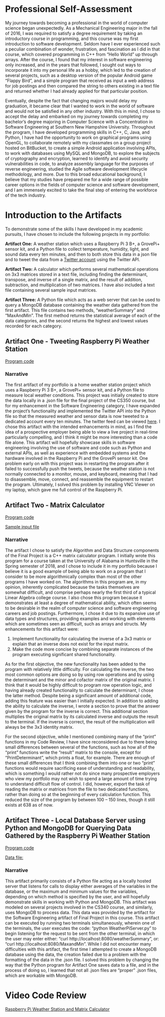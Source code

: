 # Professional Self-Assessment
 My journey towards becoming a professional in the world of computer science began unexpectedly. As a Mechanical Engineering major in the fall of 2016, I was required to satisfy a degree requirement by taking an introductory course in programming, and this course was my first introduction to software development. Seldom have I ever experienced such a peculiar combination of wonder, frustration, and fascination as I did in that course, which covered programming in C++ from “Hello World” up through arrays. After the course, I found that my interest in software engineering only increased, and in the years that followed, I sought out ways to incorporate it into my personal life as a hobby, which led to the creation of several projects, such as a desktop version of the popular Android game “Flappy Bird”, and a simple program that received as input a web address for job postings and then compared the string to others existing in a text file and returned whether I had already applied for that particular position.
 
 Eventually, despite the fact that changing majors would delay my graduation, it became clear that I wanted to work in the world of software and would not be satisfied in any other industry. With this in mind, I chose to accept the delay and embarked on my journey towards completing my bachelor’s degree majoring in Computer Science with a Concentration in Software Engineering at Southern New Hampshire University. Throughout the program, I have developed programming skills in C++, C, Java, and Python, I have had the opportunity to work on graphical programs using OpenGL, to collaborate remotely with my classmates on a group project hosted on BitBucket, to create a simple Android application involving APIs, to work with databases using MySQL and MongoDB, to explore the subjects of cryptography and encryption, learned to identify and avoid security vulnerabilities in code, to analyze assembly language for the purposes of reverse engineering, studied the Agile software development lifecycle methodology, and more. Due to this broad educational background, I believe that my studies have prepared me for a wide range of possible career options in the fields of computer science and software development, and I am immensely excited to take the final step of entering the workforce of the tech industry.

# Introduction to the Artifacts
To demonstrate some of the skills I have developed in my academic pursuits, I have chosen to include the following projects in my portfolio:

  **Artifact One:**	 A weather station which uses a Raspberry Pi 3 B+, a GrovePi+ sensor kit, and a Python file to collect temperature, humidity, light, and sound data every ten minutes, and then to both store this data in a json file and to tweet the data from a [Twitter account](https://twitter.com/PiWeatherHSV_AL) using the Twitter API.
 
 **Artifact Two:**	 A calculator which performs several mathematical operations on 3x3 matrices stored in a text file, including finding the determinant, transpose, and inverse of a single matrix, and the result of addition, subtraction, and multiplication of two matrices. I have also included a text file containing several sample input matrices. 
 
 **Artifact Three:**	 A Python file which acts as a web server that can be used to query a MongoDB database containing the weather data gathered from the first artifact. This file contains two methods, “weatherSummary” and “MaxAndMin”. The first method returns the statistical average of each of the data categories, and the second returns the highest and lowest values recorded for each category.
  
 ## Artifact One - Tweeting Raspberry Pi Weather Station
 [Program code](https://github.com/tylerdukes/portfolio/blob/master/PiWeatherStation.py)
 ### Narrative
  The first artifact of my portfolio is a home weather station project which uses a Raspberry Pi 3 B+, a GrovePi+ sensor kit, and a Python file to measure local weather conditions. This project was initially created to store the data locally in a .json file for the final project of the CS350 course, but for my enhancement in the Software Engineering category, I have expanded the project’s functionality and implemented the Twitter API into the Python file so that the measured weather and sensor data is now tweeted to a dedicated account every ten minutes. The twitter feed can be viewed [here](https://twitter.com/PiWeatherHSV_AL).
  I chose this artifact with the intended enhancements in mind, as I find the idea of a prospective employer being able to view a live project in real-time particularly compelling, and I think it might be more interesting than a code file alone. This artifact will hopefully showcase skills in software engineering involving the use of software and code such as Python and external APIs, as well as experience with embedded systems and the hardware involved in the Raspberry Pi and the GrovePi sensor kit.
  One problem early on with this project was in restarting the program after it failed to successfully push the tweets, because the weather station is not normally connected to a monitor, mouse, and keyboard, meaning that I had to disassemble, move, connect, and reassemble the equipment to restart the program. Ultimately, I solved this problem by installing VNC Viewer on my laptop, which gave me full control of the Raspberry Pi.
  
 ## Artifact Two - Matrix Calculator
 [Program code](https://github.com/tylerdukes/portfolio/blob/master/CS499%20Matrix%20Calculator.cpp)
 
 [Sample input file](https://github.com/tylerdukes/portfolio/blob/master/matrix.txt)
 ### Narrative
  The artifact I chose to satisfy the Algorithm and Data Structure components of the Final Project is a C++ matrix calculator program. I initially wrote this program for a course taken at the University of Alabama in Huntsville in the Spring semester of 2018, and I chose to include it in my portfolio because I believe it is a good example of being able to work on a program that I consider to be more algorithmically complex than most of the other programs I have worked on. The algorithms in this program are, in my opinion, inherently complicated because the tasks themselves are somewhat difficult, and comprise perhaps nearly the first third of a typical Linear Algebra college course. 
I also chose this program because it demonstrates at least a degree of mathematical ability, which often seems to be desirable in the realm of computer science and software engineering careers and job postings. Furthermore, I chose it due to its expansive use of data types and structures, providing examples and working with elements which are sometimes seen as difficult, such as arrays and structs. 
 My enhancements for this artifact were:
   1.	Implement functionality for calculating the inverse of a 3x3 matrix or explain that an inverse does not exist for the input matrix.
   2.	Make the code more concise by combining separate instances of the program executing significant shared functionality.
   
  As for the first objective, the new functionality has been added to the program with relatively little difficulty. For calculating the inverse, the two most common options are doing so by using row operations and by using the determinant and the minor and cofactor matrix of the original matrix. I think that it would be highly difficult to program row operation logic, and having already created functionality to calculate the determinant, I chose the latter method. Despite being a significant amount of additional code, adding this feature was easier than I initially expected. In addition to adding the ability to calculate the inverse, I wrote a section to prove that the answer given by the program for the inverse is correct. This additional section multiplies the original matrix by its calculated inverse and outputs the result to the terminal. If the inverse is correct, the result of the multiplication will always be the 3x3 identity matrix.
  
  For the second objective, while I mentioned combining many of the “print” functions in my Code Review, I have since reconsidered due to there being small differences between several of the functions, such as how all of the “print” functions write the “result” matrix to the console, except for “PrintDeterminant”, which prints a float, for example. There are enough of these small differences that I think combining them into one or two “print” functions would require sacrificing ease of understanding and readability, which is something I would rather not do since many prospective employers who view my portfolio may not wish to spend a large amount of time trying to understand difficult flow of control. I did, however, export the task of reading the matrix or matrices from the file to two dedicated functions, rather than doing so at the beginning of every calculation function. This reduced the size of the program by between 100 – 150 lines, though it still exists at 638 as of now. 
  ## Artifact Three - Local Database Server using Python and MongoDB for Querying Data Gathered by the Raspberry Pi Weather Station 
 [Program code](https://github.com/tylerdukes/portfolio/blob/master/WeatherPiServer.py)
 
 [Data file:](https://github.com/tylerdukes/portfolio/blob/master/WeatherStationData.json)
  ### Narrative
  This artifact primarily consists of a Python file acting as a locally hosted server that listens for calls to display either averages of the variables in the database, or the maximum and minimum values for the variables, depending on which method is specified by the user, and will hopefully demonstrate skills in working with Python and MongoDB. This artifact was modeled on several projects involved in the CS340 course, and similarly, uses MongoDB to process data. This data was provided by the artifact for the Software Engineering artifact of Final Project in this course. 
This artifact can be executed by running two terminals simultaneously, wherein one of the terminals, the user executes the code: “python WeatherPiServer.py” to begin listening for the request to be sent from the other terminal, in which the user may enter either:
“curl http://localhost:8080/weatherSummary”,
or: “curl http://localhost:8080/MaxandMin”.
  While I did not encounter many difficulties with this artifact, the first time I attempted to create a MongoDB database using the data, the creation failed due to a problem with the formatting of the data in the .json file. I solved this problem by changing the way that the Python program for Artifact One saves data to a file, and in the process of doing so, I learned that not all .json files are “proper” .json files, which are workable with MongoDB. 
  
 # Video Code Review
 
[Raspberry Pi Weather Station and Matrix Calculator](https://youtu.be/2EmBHq6Hp2A)
